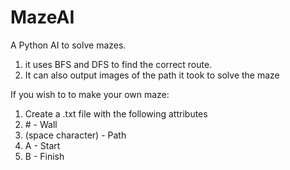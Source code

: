 # MazeAI
A Python AI to solve mazes.

1. it uses BFS and DFS to find the correct route.
2. It can also output images of the path it took to solve the maze


If you wish to to make your own maze:
1. Create a .txt file with the following attributes
2. \# - Wall
3.  (space character) - Path
4.  A - Start
5.  B - Finish
